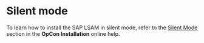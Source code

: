 # Silent mode

To learn how to install the SAP LSAM in silent mode, refer to the [Silent Mode](https://help.smatechnologies.com/opcon/core/installation/components#silent-mode) section in the **OpCon Installation** online help.
